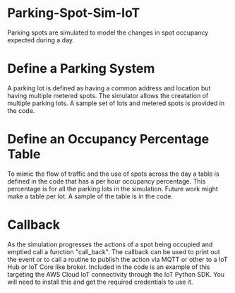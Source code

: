 # Parking-Spot-Sim-IoT

Parking spots are simulated to model the changes in spot occupancy expected during a day.

# Define a Parking System
A parking lot is defined as having a common address and location but having multiple metered spots.
The simulator allows the creatation of multiple parking lots. A sample set of lots and metered spots is provided in the code.

# Define an Occupancy Percentage Table
To mimic the flow of traffic and the use of spots across the day a table is defined in the code that has a per hour occupancy percentage. This percentage is for all the parking lots in the simulation.  Future work might make a table per lot.  A sample of the table is in the code.

# Callback
As the simulation progresses the actions of a spot being occupied and emptied call a function "call_back".  The callback can be used to print out the event or to call a routine to publish the action via MQTT or other to a IoT Hub or IoT Core like broker.  Included in the code is an example of this targeting the AWS Cloud IoT connectivity through the IoT Python SDK.  You will need to install this and get the required credentials to use it.


